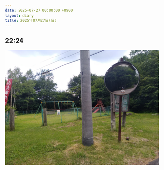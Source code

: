 ```yaml
---
date: 2025-07-27 00:00:00 +0900
layout: diary
title: 2025年07月27日(日)
---
```


## 22:24
![画像 1](/images/2025-07-27/2224-01.webp)
